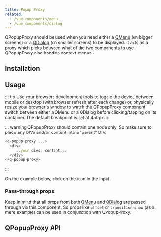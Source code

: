 ```yaml
---
title: Popup Proxy
related:
  - /vue-components/menu
  - /vue-components/dialog
---
```


QPopupProxy should be used when you need either a [QMenu](/vue-components/menu) (on bigger screens) or a [QDialog](/vue-components/dialog) (on smaller screens) to be displayed. It acts as a proxy which picks between what of the two components to use. QPopupProxy also handles context-menus.

## Installation
<doc-installation components="QPopupProxy" />

## Usage
::: tip
Use your browsers development tools to toggle the device between mobile or desktop (with browser refresh after each change) or, physically resize your browser's window to watch the QPopupProxy component switch between either a QMenu or a QDialog before clicking/tapping on its container. The default breakpoint is set at 450px.
:::

::: warning
QPopupProxy should contain one node only. So make sure to place any DIVs and/or content into a "parent" DIV.

```javascript
<q-popup-proxy ...>
  <div>
     ..your divs, content...
  </div>
</q-popup-proxy>
```
:::

<doc-example title="Standard" file="QPopupProxy/Standard" />

<doc-example title="Context menu (right click / long tap)" file="QPopupProxy/ContextMenu" />

On the example below, click on the icon in the input.

<doc-example title="Breakpoint @600px" file="QPopupProxy/Breakpoint" />

### Pass-through props
Keep in mind that all props from both [QMenu](/vue-components/menu) and [QDialog](/vue-components/dialog) are passed through via this component. So props like `offset` or `transition-show` (as a mere example) can be used in conjunction with QPopupProxy.

<doc-example title="Props from QMenu or QDialog" file="QPopupProxy/Passthrough" />

## QPopupProxy API
<doc-api file="QPopupProxy" />
